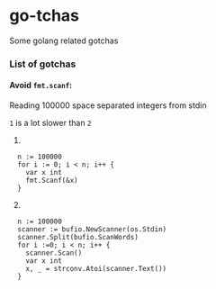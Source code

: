 # go-tchas
Some golang related gotchas

### List of gotchas

#### Avoid `fmt.scanf`: 

Reading 100000 space separated integers from stdin

`1` is a lot slower than `2`

1. 

```
  n := 100000
  for i := 0; i < n; i++ {
    var x int
    fmt.Scanf(&x)
  }

```

2. 

```
  n := 100000
  scanner := bufio.NewScanner(os.Stdin)
  scanner.Split(bufio.ScanWords)
  for i :=0; i < n; i++ {
    scanner.Scan()
    var x int
    x, _ = strconv.Atoi(scanner.Text())
  }

```

